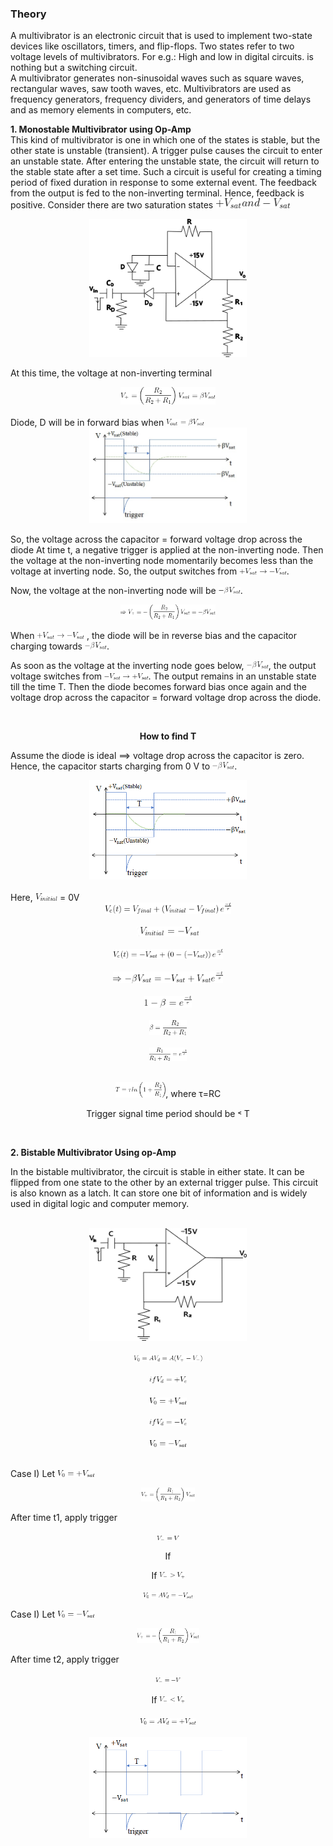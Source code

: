 ### Theory

 A multivibrator is an electronic circuit that is used to implement two-state devices like oscillators, timers, and flip-flops. Two states refer to two voltage levels of multivibrators. 
 For e.g.: High and low in digital circuits. is nothing but a switching circuit.   
 A multivibrator generates non-sinusoidal waves such as square waves, rectangular waves, saw tooth waves, etc. Multivibrators are used as frequency generators, frequency dividers, and generators of time delays and as memory elements in computers, etc. 

**1. Monostable Multivibrator using Op-Amp**   
 This kind of multivibrator is one in which one of the states is stable, but the other state is unstable (transient). A trigger pulse causes the circuit to enter an unstable state. After entering the unstable state, the circuit will return to the stable state after a set time. Such a circuit is useful for creating a timing period of fixed duration in response to some external event.  The feedback from the output is fed to the non-inverting terminal. Hence, feedback is positive. Consider there are two saturation states <img width=120 src="images/fm2.png" />

<center>
    
<img width="50%" src="images/monostable.png" />

</center>

At this time, the voltage at non-inverting terminal

<center>
    
<img width="30%" src="images/equation1.png" />

</center>
<br>
Diode, D will be in forward bias when <img width="12%" src="images/fm1.png" />

<br>
<center>

   <img width="50%" src="images/img1.jpg" />

</center>

So, the voltage across the capacitor = forward voltage drop across the diode
At time t, a negative trigger is applied at the non-inverting node. Then the voltage at the non-inverting node momentarily becomes less than the voltage at inverting node. So, the output switches from <img width="15%" src="images/fm3.png" />.


Now, the voltage at the non-inverting node will be <img width="7%" src="images/fm4.png" />.

<center>
    
<img width="30%" src="images/equation2.png" />

</center>

When <img width="15%" src="images/fm3.png" /> , the diode will be in reverse bias and the capacitor charging towards <img width="7%" src="images/fm4.png" />.

As soon as the voltage at the inverting node goes below, <img width="7%" src="images/fm4.png" />, the output voltage switches from <img width="14%" src="images/vsatnegative.png" />. The output remains in an unstable state till the time T. Then the diode becomes forward bias once again and the voltage drop across the capacitor = forward voltage drop across the diode.

<center>

<br>

**How to find T**

</center>

Assume the diode is ideal ⟹ voltage drop across the capacitor is zero. Hence, the capacitor starts charging from 0 V to  <img width="7%" src="images/fm4.png" />.
<center>
    
<img width="50%" src="images/img2.png" />

</center>

<br>
   Here, <img width="7%" src="images/vinitial.png" /> = 0V

<center>

<img width="40%" src="images/formula1.png" />

</center>
<br>
<center>

<img width="20%" src="images/formula2.png" />

</center>
<br>
<center>

<img width="35%" src="images/formula3.png" />

</center>
<br>
<center>

<img width="35%" src="images/formula4.png" />

</center>
<br>
<center>

<img width="15%" src="images/formula5.png" />

</center>
 <br>  
<center>

<img width="12%" src="images/formula6.png" />

</center>

<br> 
<center>

<img width="12%" src="images/formula7.png" />

</center>
<br>
<center>

<img width="16%" src="images/formula8.png" />,  where τ=RC

</center>

<center>

Trigger signal time period should be ˂ T

</center>

<br>

**2. Bistable Multivibrator Using op-Amp**

 In the bistable multivibrator, the circuit is stable in either state. It can be flipped from one state to the other by an external trigger pulse. This circuit is also known as a latch. It can store one bit of information and is widely used in digital logic and computer memory.

<br>

<center>
    
<img width="50%" src="images/bistable.png" />

</center>

<br>

<center>

<img width="22%" src="images/bform1.png" />

</center>
<br>
<center>

<img width="12%" src="images/bform2.png" />

</center>
<br>
<center>

<img width="12%" src="images/bform3.png" />

</center>
<br>
<center>

<img width="12%" src="images/bform4.png" />

</center>
<br>
<center>

<img width="12%" src="images/bform5.png" />

</center>
<br>

Case I) Let <img width="12%" src="images/bform3.png" />

<center>

<img width="17%" src="images/bform6.png" />

</center>

After time t1, apply trigger
<center>
  <img width="7%" src="images/biformula.png" />

   If

   If  <img width="8%" src="images/biformula1.png" />
</center>
 
<center>

<img width="16%" src="images/bform7.png" />

</center>

Case I) Let <img width="12%" src="images/bform5.png" />

<center>

<img width="20%" src="images/bform8.png" />

</center>

After time t2, apply trigger
<center>

   <img width="8%" src="images/biformula2.png" />
   </center>
<br>

<center>
   If  <img width="8%" src="images/biformula3.png" />
</center>
<br>
<center>
<img width="18%" src="images/bform9.png" />
</center>

<br>
<center>
    
<img width="50%" src="images/img3.png" />

</center>
